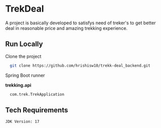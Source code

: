 
# TrekDeal

A project is basically developed to satisfys need of treker's to get better deal in reasonable price and amazing trekking experience.


## Run Locally

Clone the project

```bash
  git clone https://github.com/hrishisw10/trekk-deal_backend.git
```
Spring Boot runner

**trekking.api**

```bash
  com.trek.TrekApplication
```




## Tech Requirements

```bash
JDK Version: 17
```



